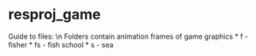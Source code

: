 # resproj_game

Guide to files: \n
  Folders contain animation frames of game graphics
    * f - fisher
    * fs - fish school
    * s - sea
